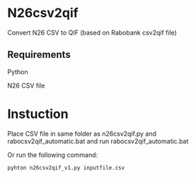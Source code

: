 # N26csv2qif
Convert N26 CSV to QIF (based on Rabobank csv2qif file)

## Requirements
Python

N26 CSV file
  
# Instuction
 
Place CSV file in same folder as n26csv2qif.py and rabocsv2qif_automatic.bat and run rabocsv2qif_automatic.bat

Or run the following command:
```
pyhton n26csv2qif_v1.py inputfile.csv
```
